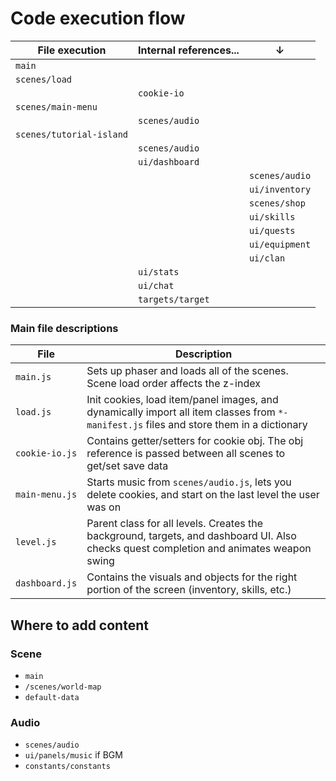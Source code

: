# Code execution flow

| File execution           | Internal references... | &#8595;        |
| ------------------------ | ---------------------- | -------------- |
| `main`                   |                        |                |
| `scenes/load`            |                        |                |
|                          | `cookie-io`            |                |
| `scenes/main-menu`       |                        |                |
|                          | `scenes/audio`         |                |
| `scenes/tutorial-island` |                        |                |
|                          | `scenes/audio`         |                |
|                          | `ui/dashboard`         |                |
|                          |                        | `scenes/audio` |
|                          |                        | `ui/inventory` |
|                          |                        | `scenes/shop`  |
|                          |                        | `ui/skills`    |
|                          |                        | `ui/quests`    |
|                          |                        | `ui/equipment` |
|                          |                        | `ui/clan`      |
|                          | `ui/stats`             |                |
|                          | `ui/chat`              |                |
|                          | `targets/target`       |                |

### Main file descriptions

| File           | Description                                                                                                                             |
| -------------- | --------------------------------------------------------------------------------------------------------------------------------------- |
| `main.js`      | Sets up phaser and loads all of the scenes. Scene load order affects the z-index                                                        |
| `load.js`      | Init cookies, load item/panel images, and dynamically import all item classes from `*-manifest.js` files and store them in a dictionary |
| `cookie-io.js` | Contains getter/setters for cookie obj. The obj reference is passed between all scenes to get/set save data                             |
| `main-menu.js` | Starts music from `scenes/audio.js`, lets you delete cookies, and start on the last level the user was on                               |
| `level.js`     | Parent class for all levels. Creates the background, targets, and dashboard UI. Also checks quest completion and animates weapon swing  |
| `dashboard.js` | Contains the visuals and objects for the right portion of the screen (inventory, skills, etc.)                                          |

## Where to add content

### Scene

-   `main`
-   `/scenes/world-map`
-   `default-data`

### Audio

-   `scenes/audio`
-   `ui/panels/music` if BGM
-   `constants/constants`

